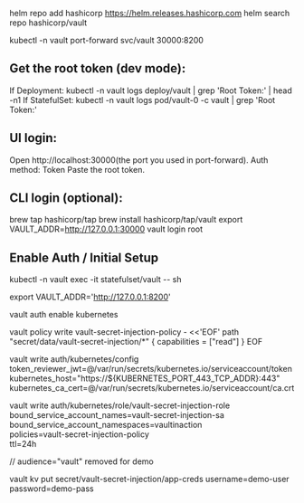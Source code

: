 helm repo add hashicorp https://helm.releases.hashicorp.com
helm search repo hashicorp/vault


kubectl -n vault port-forward svc/vault 30000:8200

## Get the root token (dev mode):

If Deployment: kubectl -n vault logs deploy/vault | grep 'Root Token:' | head -n1
If StatefulSet: kubectl -n vault logs pod/vault-0 -c vault | grep 'Root Token:'

## UI login:
Open http://localhost:30000(the port you used in port-forward).
Auth method: Token
Paste the root token.

## CLI login (optional):
brew tap hashicorp/tap
brew install hashicorp/tap/vault
export VAULT_ADDR=http://127.0.0.1:30000
vault login root


## Enable Auth / Initial Setup

kubectl -n vault exec -it statefulset/vault -- sh

export VAULT_ADDR='http://127.0.0.1:8200'

vault auth enable kubernetes

vault policy write vault-secret-injection-policy - <<'EOF'
path "secret/data/vault-secret-injection/*" {
  capabilities = ["read"]
}
EOF


vault write auth/kubernetes/config \
  token_reviewer_jwt=@/var/run/secrets/kubernetes.io/serviceaccount/token \
  kubernetes_host="https://${KUBERNETES_PORT_443_TCP_ADDR}:443" \
  kubernetes_ca_cert=@/var/run/secrets/kubernetes.io/serviceaccount/ca.crt

vault write auth/kubernetes/role/vault-secret-injection-role \
   bound_service_account_names=vault-secret-injection-sa \
   bound_service_account_namespaces=vaultinaction \
   policies=vault-secret-injection-policy \
   ttl=24h

//   audience="vault" removed for demo

vault kv put secret/vault-secret-injection/app-creds username=demo-user password=demo-pass